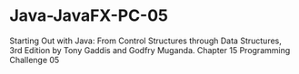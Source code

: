 # Java-JavaFX-PC-05
Starting Out with Java: From Control Structures through Data Structures, 3rd Edition by Tony Gaddis and Godfry Muganda.  Chapter 15 Programming Challenge 05

